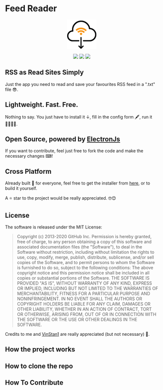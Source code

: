 # Feed Reader

<p align="center">
  <img  
       src="https://github.com/alessandropolverino/electron-feed-reader/blob/master/icon/1x/icon.png?raw=true"
       alt="electron feeder icon" 
  />
</p>

<p align="center">
  <img 
    src="https://img.shields.io/badge/Windows-Supported-green.svg"
    href="https://github.com/alessandropolverino/electron-feed-reader/releases/latest"
  />
  <img 
    src="https://img.shields.io/badge/Linux-Supported-green.svg"
    href="https://github.com/alessandropolverino/electron-feed-reader/releases/latest"
  />
  <img 
    src="https://img.shields.io/badge/MacOs-Supported-green.svg"
    href="https://github.com/alessandropolverino/electron-feed-reader/releases/latest"
  />
</p>

## RSS as Read Sites Simply

Just the app you need to read and save your favourites RSS feed in a ".txt" file 😎.

## Lightweight. Fast. Free.

Nothing to say. You just have to install it ↓, fill in the config form 🖋, run it 🏃‍♂️🏃‍♀️.

## Open Source, powered by [ElectronJs](https://www.electronjs.org/)

If you want to contribute, feel just free to fork the code and make the necessary changes ⌨!

## Cross Platform

Already built 🔨 for everyone, feel free to get the installer from [here](https://github.com/alessandropolverino/electron-feed-reader/releases/latest), or to build it yourself.

A ⭐ star to the project would be really appreciated. 🤓😊

## License

The software is released under the MIT License:

> Copyright (c) 2013-2020 GitHub Inc.
Permission is hereby granted, free of charge, to any person obtaining
a copy of this software and associated documentation files (the
"Software"), to deal in the Software without restriction, including
without limitation the rights to use, copy, modify, merge, publish,
distribute, sublicense, and/or sell copies of the Software, and to
permit persons to whom the Software is furnished to do so, subject to
the following conditions:
The above copyright notice and this permission notice shall be
included in all copies or substantial portions of the Software.
THE SOFTWARE IS PROVIDED "AS IS", WITHOUT WARRANTY OF ANY KIND,
EXPRESS OR IMPLIED, INCLUDING BUT NOT LIMITED TO THE WARRANTIES OF
MERCHANTABILITY, FITNESS FOR A PARTICULAR PURPOSE AND
NONINFRINGEMENT. IN NO EVENT SHALL THE AUTHORS OR COPYRIGHT HOLDERS BE
LIABLE FOR ANY CLAIM, DAMAGES OR OTHER LIABILITY, WHETHER IN AN ACTION
OF CONTRACT, TORT OR OTHERWISE, ARISING FROM, OUT OF OR IN CONNECTION
WITH THE SOFTWARE OR THE USE OR OTHER DEALINGS IN THE SOFTWARE.

Credits to me and [VinStan1](https://github.com/VinStan1) are really appreciated (but not necessary) 🙂.

## How the project works

## How to clone the repo

## How To Contribute
